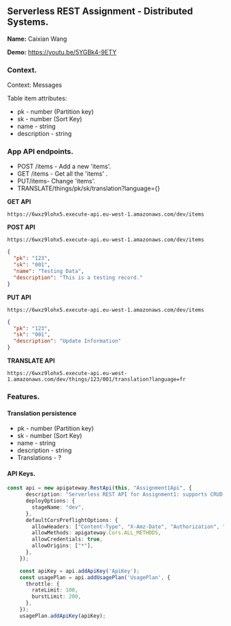 ## Serverless REST Assignment - Distributed Systems.

__Name:__ Caixian Wang

__Demo:__ https://youtu.be/5YGBk4-9ETY

### Context.

Context: Messages

Table item attributes:
+ pk - number  (Partition key)
+ sk - number  (Sort Key)
+ name - string
+ description - string

### App API endpoints.

+ POST /items - Add a new 'items'.
+ GET /items - Get all the 'items' .
+ PUT/items- Change 'items'.
+ TRANSLATE/things/pk/sk/translation?language={}

**GET API**

```nginx
https://6wxz9lohx5.execute-api.eu-west-1.amazonaws.com/dev/items
```

**POST API**

```nginx
https://6wxz9lohx5.execute-api.eu-west-1.amazonaws.com/dev/items
```

```json
{
  "pk": "123",
  "sk": "001",
  "name": "Testing Data",
  "description": "This is a testing record."
}
```

**PUT API**

```nginx
https://6wxz9lohx5.execute-api.eu-west-1.amazonaws.com/dev/items
```

```json
{
  "pk": "123",
  "sk": "001",
  "description": "Update Information"
}
```

**TRANSLATE API**

```nginx
https://6wxz9lohx5.execute-api.eu-west-1.amazonaws.com/dev/things/123/001/translation?language=fr
```



### Features.

#### Translation persistence 

+ pk - number  (Partition key)
+ sk - number  (Sort Key)
+ name - string
+ description - string
+ Translations - ?

#### API Keys.

~~~ts
const api = new apigateway.RestApi(this, "Assignment1Api", {
      description: "Serverless REST API for Assignment1: supports CRUD operations and text translation caching",
      deployOptions: {
        stageName: "dev",
      },
      defaultCorsPreflightOptions: {
        allowHeaders: ["Content-Type", "X-Amz-Date", "Authorization", "x-api-key"],
        allowMethods: apigateway.Cors.ALL_METHODS,
        allowCredentials: true,
        allowOrigins: ["*"],
      },
    });

    const apiKey = api.addApiKey('ApiKey');
    const usagePlan = api.addUsagePlan('UsagePlan', {
      throttle: {
        rateLimit: 100,
        burstLimit: 200, 
      },
    });
    usagePlan.addApiKey(apiKey);
~~~
